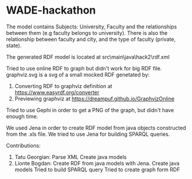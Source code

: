 # WADE-hackathon

The model contains Subjects: University, Faculty and the relationships between them (e.g faculty belongs to university).
There is also the relationship between faculty and city, and the type of faculty (private, state).

The generated RDF model is located at src\main\java\hack2\rdf.xml

Tried to use online RDF to graph but didn't work for big RDF file.
graphviz.svg is a svg of a small mocked RDF genetated by:
1. Converting RDF to graphviz definition at https://www.easyrdf.org/converter
2. Previewing graphviz at https://dreampuf.github.io/GraphvizOnline

Tried to use Gephi in order to get a PNG of the graph, but didn't have enough time.

We used Jena in order to create RDF model from java objects constructed from the .xls file.
We tried to use Jena for building SPARQL queries.

Contributions:
1. Tatu Georgian:
    Parse XML
    Create java models
2. Lionte Bogdan:
    Create RDF from java models with Jena.
    Create java models
    Tried to build SPARQL query
    Tried to create graph form RDF
